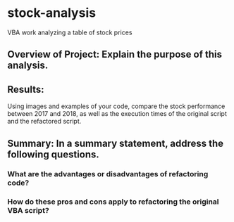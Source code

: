 # stock-analysis
VBA work analyzing a table of stock prices

## Overview of Project: Explain the purpose of this analysis.
## Results: 
Using images and examples of your code, compare the stock performance between 2017 and 2018, 
as well as the execution times of the original script and the refactored script.
## Summary: In a summary statement, address the following questions.
### What are the advantages or disadvantages of refactoring code?
### How do these pros and cons apply to refactoring the original VBA script?

